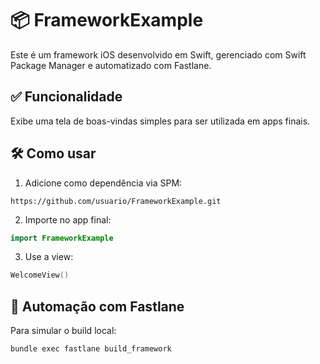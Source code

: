 # 📦 FrameworkExample

Este é um framework iOS desenvolvido em Swift, gerenciado com Swift Package Manager e automatizado com Fastlane.

## ✅ Funcionalidade
Exibe uma tela de boas-vindas simples para ser utilizada em apps finais.

## 🛠️ Como usar

1. Adicione como dependência via SPM:
```
https://github.com/usuario/FrameworkExample.git
```

2. Importe no app final:
```swift
import FrameworkExample
```

3. Use a view:
```swift
WelcomeView()
```

## 🚀 Automação com Fastlane

Para simular o build local:
```bash
bundle exec fastlane build_framework
```
